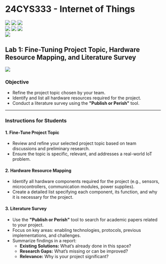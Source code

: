 # 24CYS333 - Internet of Things
![](https://img.shields.io/badge/Batch-22CYS-lightgreen) ![](https://img.shields.io/badge/UG-blue) ![](https://img.shields.io/badge/Subject-IoT-blue)
<br/>
![](https://img.shields.io/badge/Lecture-2-orange) ![](https://img.shields.io/badge/Practical-3-orange) ![](https://img.shields.io/badge/Credits-3-orange) <br/>
![](https://img.shields.io/badge/Regular_Students-72-gold) <br/>

## Lab 1: Fine-Tuning Project Topic, Hardware Resource Mapping, and Literature Survey
![](https://img.shields.io/badge/Date-04_December-blue)

### Objective
- Refine the project topic chosen by your team.
- Identify and list all hardware resources required for the project.
- Conduct a literature survey using the **"Publish or Perish"** tool.

---

### Instructions for Students

#### 1. Fine-Tune Project Topic
- Review and refine your selected project topic based on team discussions and preliminary research.
- Ensure the topic is specific, relevant, and addresses a real-world IoT problem.

#### 2. Hardware Resource Mapping
- Identify all hardware components required for the project (e.g., sensors, microcontrollers, communication modules, power supplies).
- Create a detailed list specifying each component, its function, and why it is necessary for the project.

#### 3. Literature Survey
- Use the **"Publish or Perish"** tool to search for academic papers related to your project.
- Focus on key areas: enabling technologies, protocols, previous implementations, and challenges.
- Summarize findings in a report:
  - **Existing Solutions:** What’s already done in this space?
  - **Research Gaps:** What’s missing or can be improved?
  - **Relevance:** Why is your project significant?

